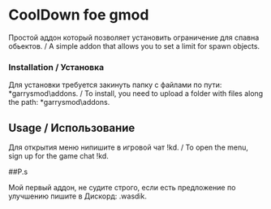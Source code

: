 # CoolDown foe gmod

Простой аддон который позволяет установить ограничение для спавна обьектов. / A simple addon that allows you to set a limit for spawn objects.

### Installation / Установка

Для установки требуется закинуть папку с файлами по пути: *garrysmod\addons. / To install, you need to upload a folder with files along the path: *garrysmod\addons.

## Usage / Использование

Для открытия меню нипишите в игровой чат !kd. / To open the menu, sign up for the game chat !kd.

##P.s

Мой первый аддон, не судите строго, если есть предложение по улучшению пишите в Дискорд: .wasdik.
